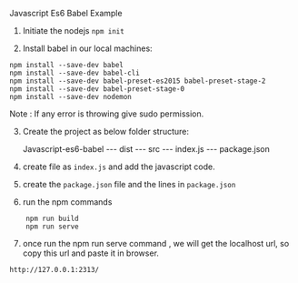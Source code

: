 
Javascript Es6 Babel Example

1. Initiate the nodejs
``` npm init ```

2. Install babel in our local machines:

```
npm install --save-dev babel
npm install --save-dev babel-cli
npm install --save-dev babel-preset-es2015 babel-preset-stage-2
npm install --save-dev babel-preset-stage-0
npm install --save-dev nodemon
```

Note : If any error is throwing give sudo permission.

3. Create the project as below folder structure:

	Javascript-es6-babel
		--- dist
		--- src
		    --- index.js
		--- package.json

4. create file as ``` index.js ``` and add the javascript code.
5. create the ``` package.json ``` file and the lines in ``` package.json ```
6. run the npm commands
```
	npm run build
	npm run serve
```

7.  once run the npm run serve command , we will get the localhost url, so copy this url and paste it in browser.

``` http://127.0.0.1:2313/ ```
